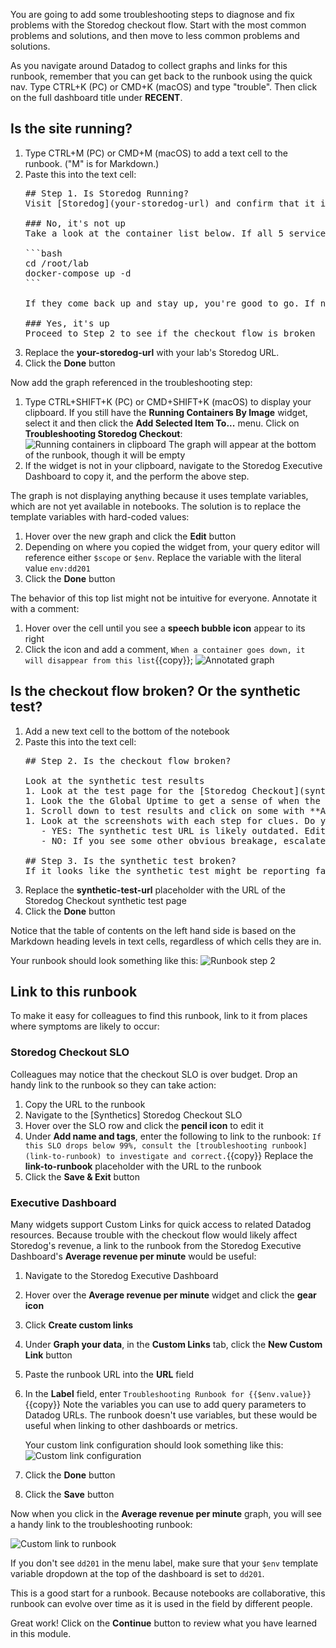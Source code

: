 You are going to add some troubleshooting steps to diagnose and fix problems with the Storedog checkout flow. Start with the most common problems and solutions, and then move to less common problems and solutions.

As you navigate around Datadog to collect graphs and links for this runbook, remember that you can get back to the runbook using the quick nav. Type CTRL+K (PC) or CMD+K (macOS) and type "trouble". Then click on the full dashboard title under **RECENT**.

## Is the site running?
1. Type CTRL+M (PC) or CMD+M (macOS) to add a text cell to the runbook. ("M" is for Markdown.)
1. Paste this into the text cell: 
   <pre class="file" data-target="clipboard">
   ## Step 1. Is Storedog Running?
   Visit [Storedog](your-storedog-url) and confirm that it is up and accessible.

   ### No, it's not up
   Take a look at the container list below. If all 5 service containers are **not running**, open the terminal and restart the entire stack with these commands:

   ```bash
   cd /root/lab
   docker-compose up -d
   ```

   If they come back up and stay up, you're good to go. If not, [email sysop@example.com](mailto:sysop@example.com?subject%3DStoredog%20is%20down%26body%3DContainers%20won%27t%20come%20back%20up) to take it from here.

   ### Yes, it's up
   Proceed to Step 2 to see if the checkout flow is broken
   </pre>
1. Replace the **your-storedog-url** with your lab's Storedog URL. 
1. Click the **Done** button

Now add the graph referenced in the troubleshooting step:

1. Type CTRL+SHIFT+K (PC) or CMD+SHIFT+K (macOS) to display your clipboard. If you still have the **Running Containers By Image** widget, select it and then click the **Add Selected Item To...** menu. Click on **Troubleshooting Storedog Checkout**:
   ![Running containers in clipboard](./assets/container_widget_in_clipboard.png)
   The graph will appear at the bottom of the runbook, though it will be empty
1. If the widget is not in your clipboard, navigate to the Storedog Executive Dashboard to copy it, and the perform the above step.

The graph is not displaying anything because it uses template variables, which are not yet available in notebooks. The solution is to replace the template variables with hard-coded values:

1. Hover over the new graph and click the **Edit** button
1. Depending on where you copied the widget from, your query editor will reference either `$scope` or `$env`. Replace the variable with the literal value `env:dd201`
1. Click the **Done** button

The behavior of this top list might not be intuitive for everyone. Annotate it with a comment:

1. Hover over the cell until you see a **speech bubble icon** appear to its right
1. Click the icon and add a comment, `When a container goes down, it will disappear from this list`{{copy}};
   ![Annotated graph](./assets/comment_in_notebook.png)

## Is the checkout flow broken? Or the synthetic test?
1. Add a new text cell to the bottom of the notebook
1. Paste this into the text cell: 
   <pre class="file" data-target="clipboard">
   ## Step 2. Is the checkout flow broken?

   Look at the synthetic test results
   1. Look at the test page for the [Storedog Checkout](synthetic-test-url) synthetic browser test. 
   1. Look the the Global Uptime to get a sense of when the checkout flow seemed to break.
   1. Scroll down to test results and click on some with **ALERT** status.
   1. Look at the screenshots with each step for clues. Do you see **Connecting to Port 3000***?
      - YES: The synthetic test URL is likely outdated. Edit the test to update the URL
      - NO: If you see some other obvious breakage, escalate to the #frontend Slack channel.

   ## Step 3. Is the synthetic test broken? 
   If it looks like the synthetic test might be reporting false alerts, walk through the checkout flow yourself to confirm. Then update the test to reflect changes in the site.
   </pre>
1. Replace the **synthetic-test-url** placeholder with the URL of the Storedog Checkout synthetic test page
1. Click the **Done** button

Notice that the table of contents on the left hand side is based on the Markdown heading levels in text cells, regardless of which cells they are in.

Your runbook should look something like this:
![Runbook step 2](./assets/runbook_step_2.png)

## Link to this runbook
To make it easy for colleagues to find this runbook, link to it from places where symptoms are likely to occur:

### Storedog Checkout SLO
Colleagues may notice that the checkout SLO is over budget. Drop an handy link to the runbook so they can take action:
1. Copy the URL to the runbook
1. Navigate to the \[Synthetics\] Storedog Checkout SLO
1. Hover over the SLO row and click the **pencil icon** to edit it
1. Under **Add name and tags**, enter the following to link to the runbook: `If this SLO drops below 99%, consult the [troubleshooting runbook](link-to-runbook) to investigate and correct.`{{copy}}
    Replace  the **link-to-runbook** placeholder with the URL to the runbook
1. Click the **Save & Exit** button

### Executive Dashboard
Many widgets support Custom Links for quick access to related Datadog resources. Because trouble with the checkout flow would likely affect Storedog's revenue, a link to the runbook from the Storedog Executive Dashboard's **Average revenue per minute** would be useful:
1. Navigate to the Storedog Executive Dashboard
1. Hover over the **Average revenue per minute** widget and click the **gear icon**
1. Click **Create custom links** 
1. Under **Graph your data**, in the **Custom Links** tab, click the **New Custom Link** button
1. Paste the runbook URL into the **URL** field
1. In the **Label** field, enter `Troubleshooting Runbook for {{$env.value}}`{{copy}}
   Note the variables you can use to add query parameters to Datadog URLs. The runbook doesn't use variables, but these would be useful when linking to other dashboards or metrics.
   
   Your custom link configuration should look something like this:
   ![Custom link configuration](./assets/custom_link_configuration.png)
1. Click the **Done** button
1. Click the **Save** button

Now when you click in the **Average revenue per minute** graph, you will see a handy link to the troubleshooting runbook:

![Custom link to runbook](./assets/custom_link_to_runbook.png)

If you don't see `dd201` in the menu label, make sure that your `$env` template variable dropdown at the top of the dashboard is set to `dd201`.

This is a good start for a runbook. Because notebooks are collaborative, this runbook can evolve over time as it is used in the field by different people.

Great work! Click on the **Continue** button to review what you have learned in this module.